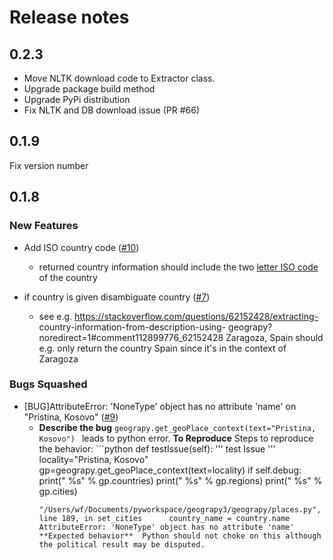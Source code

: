 # Release notes

<!-- do not remove -->

## 0.2.3

- Move NLTK download code to Extractor class.
- Upgrade package build method
- Upgrade PyPi distribution
- Fix NLTK and DB download issue (PR #66)


## 0.1.9

Fix version number


## 0.1.8

### New Features

- Add ISO country code ([#10](https://github.com/somnathrakshit/geograpy3/issues/10))
  - returned country information should include the two [letter ISO
    code](https://en.wikipedia.org/wiki/ISO_3166-1_alpha-2) of the
    country

- if country is given disambiguate country ([#7](https://github.com/somnathrakshit/geograpy3/issues/7))
  - see e.g. https://stackoverflow.com/questions/62152428/extracting-
    country-information-from-description-using-
    geograpy?noredirect=1#comment112899776_62152428    Zaragoza, Spain
    should e.g. only return the country Spain since it's in the
    context of Zaragoza

### Bugs Squashed

- [BUG]AttributeError: 'NoneType' object has no attribute 'name' on "Pristina, Kosovo" ([#9](https://github.com/somnathrakshit/geograpy3/issues/9))
  - **Describe the bug**  ```
    geograpy.get_geoPlace_context(text="Pristina, Kosovo")  ```  leads
    to python error.    **To Reproduce**  Steps to reproduce the
    behavior:  ```python  def testIssue(self):          '''
    test Issue          '''              locality="Pristina, Kosovo"
    gp=geograpy.get_geoPlace_context(text=locality)          if
    self.debug:              print("  %s" % gp.countries)
    print("  %s" % gp.regions)              print("  %s" % gp.cities)
    ```      File
    "/Users/wf/Documents/pyworkspace/geograpy3/geograpy/places.py",
    line 189, in set_cities      country_name = country.name
    AttributeError: 'NoneType' object has no attribute 'name'
    **Expected behavior**  Python should not choke on this although
    the political result may be disputed.

